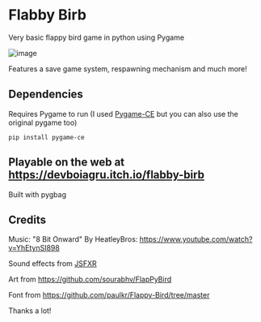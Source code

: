 # Flabby Birb
 Very basic flappy bird game in python using Pygame

![image](https://i.postimg.cc/05DjNStd/Screenshot-2024-01-21-192444.png)

Features a save game system, respawning mechanism and much more!


## Dependencies
Requires Pygame to run (I used [Pygame-CE](https://github.com/pygame-community/pygame-ce) but you can also use the original pygame too)

<code>pip install pygame-ce</code>

## Playable on the web at https://devboiagru.itch.io/flabby-birb
Built with pygbag
## Credits

Music: "8 Bit Onward" By HeatleyBros:
https://www.youtube.com/watch?v=YhEtynSI898

Sound effects from [JSFXR](https://sfxr.me/)

Art from https://github.com/sourabhv/FlapPyBird

Font from https://github.com/paulkr/Flappy-Bird/tree/master

Thanks a lot!
